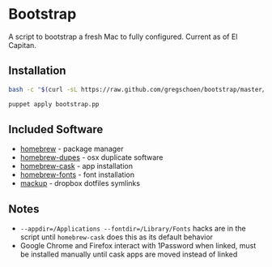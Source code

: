 # Bootstrap

A script to bootstrap a fresh Mac to fully configured. Current as of El Capitan.

## Installation

```sh
bash -c "$(curl -sL https://raw.github.com/gregschoen/bootstrap/master/bootstrap)"
```

```sh
puppet apply bootstrap.pp
```



## Included Software

- [homebrew](https://github.com/Homebrew/homebrew) - package manager
- [homebrew-dupes](https://github.com/Homebrew/homebrew-dupes) - osx duplicate software
- [homebrew-cask](https://github.com/caskroom/homebrew-cask) - app installation
- [homebrew-fonts](https://github.com/caskroom/homebrew-fonts) - font installation
- [mackup](https://github.com/lra/mackup) - dropbox dotfiles symlinks

## Notes

- `--appdir=/Applications --fontdir=/Library/Fonts` hacks are in the script until `homebrew-cask` does this as its default behavior
- Google Chrome and Firefox interact with 1Password when linked, must be installed manually until cask apps are moved instead of linked

